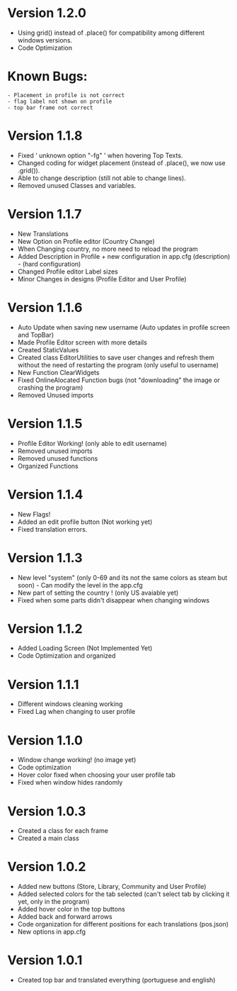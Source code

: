 # Version 1.2.0
 - Using grid() instead of .place() for compatibility among different windows versions.
 - Code Optimization
 
 # Known Bugs:
    - Placement in profile is not correct
    - flag label not shown on profile
    - top bar frame not correct

# Version 1.1.8
 - Fixed ' unknown option "-fg" ' when hovering Top Texts.
 - Changed coding for widget placement (instead of .place(), we now use .grid()).
 - Able to change description (still not able to change lines).
 - Removed unused Classes and variables.

# Version 1.1.7
 - New Translations
 - New Option on Profile editor (Country Change)
 - When Changing country, no more need to reload the program
 - Added Description in Profile + new configuration in app.cfg (description) - (hard configuration)
 - Changed Profile editor Label sizes
 - Minor Changes in designs (Profile Editor and User Profile)

# Version 1.1.6
 - Auto Update when saving new username (Auto updates in profile screen and TopBar)
 - Made Profile Editor screen with more details
 - Created StaticValues
 - Created class EditorUtilities to save user changes and refresh them without the need of restarting the program (only useful to username)
 - New Function ClearWidgets
 - Fixed OnlineAlocated Function bugs (not "downloading" the image or crashing the program)
 - Removed Unused imports
 
# Version 1.1.5
 - Profile Editor Working! (only able to edit username)
 - Removed unused imports
 - Removed unused functions
 - Organized Functions
 
# Version 1.1.4
 - New Flags!
 - Added an edit profile button (Not working yet)
 - Fixed translation errors.

# Version 1.1.3
 - New level "system" (only 0-69 and its not the same colors as steam but soon) - Can modify the level in the app.cfg
 - New part of setting the country ! (only US avaiable yet)
 - Fixed when some parts didn't disappear when changing windows

# Version 1.1.2
 - Added Loading Screen (Not Implemented Yet)
 - Code Optimization and organized

# Version 1.1.1
 - Different windows cleaning working
 - Fixed Lag when changing to user profile

# Version 1.1.0
 - Window change working! (no image yet)
 - Code optimization
 - Hover color fixed when choosing your user profile tab
 - Fixed when window hides randomly

# Version 1.0.3
 - Created a class for each frame
 - Created a main class

# Version 1.0.2
 -  Added new buttons (Store, Library, Community and User Profile)
 -  Added selected colors for the tab selected (can't select tab by clicking it yet, only in the program)
 -  Added hover color in the top buttons
 -  Added back and forward arrows
 -  Code organization for different positions for each translations (pos.json)
 -  New options in app.cfg

# Version 1.0.1
 - Created top bar and translated everything (portuguese and english)
